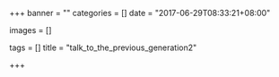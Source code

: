 +++
banner = ""
categories = []
date = "2017-06-29T08:33:21+08:00"

images = []

tags = []
title = "talk_to_the_previous_generation2"

+++

<!--more-->
